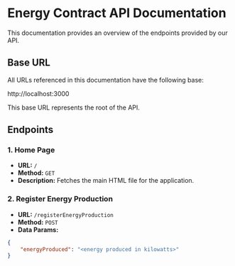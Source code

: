 # Energy Contract API Documentation

This documentation provides an overview of the endpoints provided by our API.

## Base URL

All URLs referenced in this documentation have the following base:

http://localhost:3000

This base URL represents the root of the API.

## Endpoints

### 1. Home Page

- **URL:** `/`
- **Method:** `GET`
- **Description:** Fetches the main HTML file for the application.

### 2. Register Energy Production

- **URL:** `/registerEnergyProduction`
- **Method:** `POST`
- **Data Params:**

```json
{
    "energyProduced": "<energy produced in kilowatts>"
}